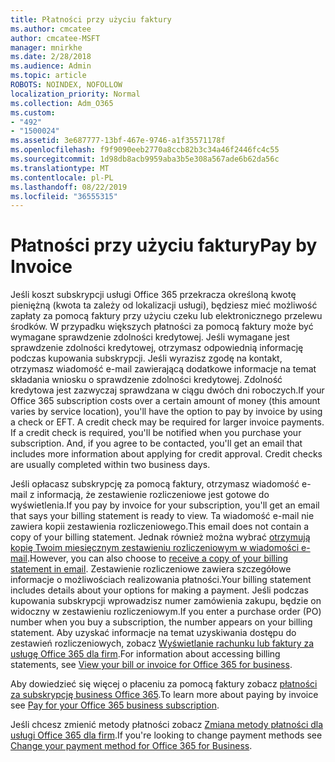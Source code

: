 ```yaml
---
title: Płatności przy użyciu faktury
ms.author: cmcatee
author: cmcatee-MSFT
manager: mnirkhe
ms.date: 2/28/2018
ms.audience: Admin
ms.topic: article
ROBOTS: NOINDEX, NOFOLLOW
localization_priority: Normal
ms.collection: Adm_O365
ms.custom:
- "492"
- "1500024"
ms.assetid: 3e687777-13bf-467e-9746-a1f35571178f
ms.openlocfilehash: f9f9090eeb2770a8ccb82b3c34a46f2446fc4c55
ms.sourcegitcommit: 1d98db8acb9959aba3b5e308a567ade6b62da56c
ms.translationtype: MT
ms.contentlocale: pl-PL
ms.lasthandoff: 08/22/2019
ms.locfileid: "36555315"
---
```

# <a name="pay-by-invoice"></a><span data-ttu-id="d66b5-102">Płatności przy użyciu faktury</span><span class="sxs-lookup"><span data-stu-id="d66b5-102">Pay by Invoice</span></span>

<span data-ttu-id="d66b5-p101">Jeśli koszt subskrypcji usługi Office 365 przekracza określoną kwotę pieniężną (kwota ta zależy od lokalizacji usługi), będziesz mieć możliwość zapłaty za pomocą faktury przy użyciu czeku lub elektronicznego przelewu środków. W przypadku większych płatności za pomocą faktury może być wymagane sprawdzenie zdolności kredytowej. Jeśli wymagane jest sprawdzenie zdolności kredytowej, otrzymasz odpowiednią informację podczas kupowania subskrypcji. Jeśli wyrazisz zgodę na kontakt, otrzymasz wiadomość e-mail zawierającą dodatkowe informacje na temat składania wniosku o sprawdzenie zdolności kredytowej. Zdolność kredytowa jest zazwyczaj sprawdzana w ciągu dwóch dni roboczych.</span><span class="sxs-lookup"><span data-stu-id="d66b5-p101">If your Office 365 subscription costs over a certain amount of money (this amount varies by service location), you'll have the option to pay by invoice by using a check or EFT. A credit check may be required for larger invoice payments. If a credit check is required, you'll be notified when you purchase your subscription. And, if you agree to be contacted, you'll get an email that includes more information about applying for credit approval. Credit checks are usually completed within two business days.</span></span>
  
<span data-ttu-id="d66b5-108">Jeśli opłacasz subskrypcję za pomocą faktury, otrzymasz wiadomość e-mail z informacją, że zestawienie rozliczeniowe jest gotowe do wyświetlenia.</span><span class="sxs-lookup"><span data-stu-id="d66b5-108">If you pay by invoice for your subscription, you'll get an email that says your billing statement is ready to view.</span></span> <span data-ttu-id="d66b5-109">Ta wiadomość e-mail nie zawiera kopii zestawienia rozliczeniowego.</span><span class="sxs-lookup"><span data-stu-id="d66b5-109">This email does not contain a copy of your billing statement.</span></span> <span data-ttu-id="d66b5-110">Jednak również można wybrać [otrzymują kopię Twoim miesięcznym zestawieniu rozliczeniowym w wiadomości e-mail](https://docs.microsoft.com/office365/admin/subscriptions-and-billing/pay-for-your-subscription?view=o365-worldwide#receive-a-copy-of-your-billing-statement-in-email).</span><span class="sxs-lookup"><span data-stu-id="d66b5-110">However, you can also choose to [receive a copy of your billing statement in email](https://docs.microsoft.com/office365/admin/subscriptions-and-billing/pay-for-your-subscription?view=o365-worldwide#receive-a-copy-of-your-billing-statement-in-email).</span></span> <span data-ttu-id="d66b5-111">Zestawienie rozliczeniowe zawiera szczegółowe informacje o możliwościach realizowania płatności.</span><span class="sxs-lookup"><span data-stu-id="d66b5-111">Your billing statement includes details about your options for making a payment.</span></span> <span data-ttu-id="d66b5-112">Jeśli podczas kupowania subskrypcji wprowadzisz numer zamówienia zakupu, będzie on widoczny w zestawieniu rozliczeniowym.</span><span class="sxs-lookup"><span data-stu-id="d66b5-112">If you enter a purchase order (PO) number when you buy a subscription, the number appears on your billing statement.</span></span> <span data-ttu-id="d66b5-113">Aby uzyskać informacje na temat uzyskiwania dostępu do zestawień rozliczeniowych, zobacz [Wyświetlanie rachunku lub faktury za usługę Office 365 dla firm](https://docs.microsoft.com/office365/admin/subscriptions-and-billing/view-your-bill-or-invoice).</span><span class="sxs-lookup"><span data-stu-id="d66b5-113">For information about accessing billing statements, see [View your bill or invoice for Office 365 for business](https://docs.microsoft.com/office365/admin/subscriptions-and-billing/view-your-bill-or-invoice).</span></span>
  
<span data-ttu-id="d66b5-114">Aby dowiedzieć się więcej o płaceniu za pomocą faktury zobacz [płatności za subskrypcję business Office 365](https://docs.microsoft.com/office365/admin/subscriptions-and-billing/pay-for-your-subscription).</span><span class="sxs-lookup"><span data-stu-id="d66b5-114">To learn more about paying by invoice see [Pay for your Office 365 business subscription](https://docs.microsoft.com/office365/admin/subscriptions-and-billing/pay-for-your-subscription).</span></span>
  
<span data-ttu-id="d66b5-115">Jeśli chcesz zmienić metody płatności zobacz [Zmiana metody płatności dla usługi Office 365 dla firm](https://docs.microsoft.com/office365/admin/subscriptions-and-billing/change-payment-method).</span><span class="sxs-lookup"><span data-stu-id="d66b5-115">If you're looking to change payment methods see [Change your payment method for Office 365 for Business](https://docs.microsoft.com/office365/admin/subscriptions-and-billing/change-payment-method).</span></span>